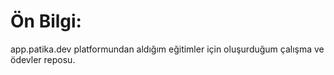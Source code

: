 # Ön Bilgi: 
app.patika.dev platformundan aldığım eğitimler için oluşurduğum çalışma ve ödevler reposu.
